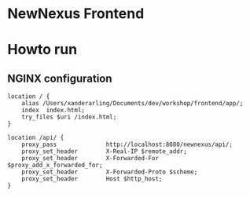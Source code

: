 # NewNexus Frontend




# Howto run



## NGINX configuration


    location / {
        alias /Users/xanderarling/Documents/dev/workshop/frontend/app/;
        index  index.html;
      	try_files $uri /index.html;
   	}

    location /api/ {
    	proxy_pass              http://localhost:8080/newnexus/api/;
    	proxy_set_header        X-Real-IP $remote_addr;
    	proxy_set_header        X-Forwarded-For $proxy_add_x_forwarded_for;
    	proxy_set_header        X-Forwarded-Proto $scheme;
    	proxy_set_header        Host $http_host;
    }